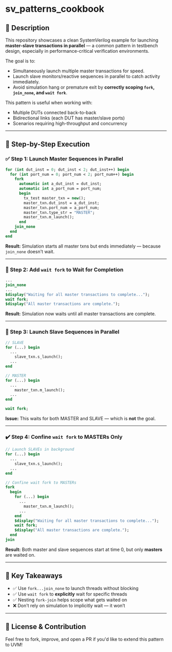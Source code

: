# sv_patterns_cookbook

## 📘 Description

This repository showcases a clean SystemVerilog example for launching **master-slave transactions in parallel** — a common pattern in testbench design, especially in performance-critical verification environments.

The goal is to:

- Simultaneously launch multiple master transactions for speed.
- Launch slave monitors/reactive sequences in parallel to catch activity immediately.
- Avoid simulation hang or premature exit by **correctly scoping `fork`, `join_none`, and `wait fork`**.

This pattern is useful when working with:

- Multiple DUTs connected back-to-back
- Bidirectional links (each DUT has master/slave ports)
- Scenarios requiring high-throughput and concurrency

---

## 🔧 Step-by-Step Execution

### ✅ Step 1: Launch Master Sequences in Parallel

```systemverilog
for (int dut_inst = 0; dut_inst < 2; dut_inst++) begin
  for (int port_num = 0; port_num < 2; port_num++) begin
    fork
      automatic int a_dut_inst = dut_inst;
      automatic int a_port_num = port_num;
      begin
        tx_test master_txn = new();
        master_txn.dut_inst = a_dut_inst;
        master_txn.port_num = a_port_num;
        master_txn.type_str = "MASTER";
        master_txn.m_launch();
      end
    join_none
  end
end
```

**Result:**
Simulation starts all master txns but ends immediately — because `join_none` doesn't wait.

---

### 🔁 Step 2: Add `wait fork` to Wait for Completion

```systemverilog
...
join_none
...
$display("Waiting for all master transactions to complete...");
wait fork;
$display("All master transactions are complete.");
```

**Result:**
Simulation now waits until all master transactions are complete.

---

### 🤝 Step 3: Launch Slave Sequences in Parallel

```systemverilog
// SLAVE
for (...) begin
  ...
    slave_txn.s_launch();
  ...
end

// MASTER
for (...) begin
  ...
    master_txn.m_launch();
  ...
end

wait fork;
```

**Issue:**
This waits for both MASTER and SLAVE — which is **not** the goal.

---

### ✔️ Step 4: Confine `wait fork` to MASTERs Only

```systemverilog
// Launch SLAVEs in background
for (...) begin
  ...
    slave_txn.s_launch();
  ...
end

// Confine wait fork to MASTERs
fork
  begin
    for (...) begin
      ...
        master_txn.m_launch();
      ...
    end
    $display("Waiting for all master transactions to complete...");
    wait fork;
    $display("All master transactions are complete.");
  end
join
```

**Result:**
Both master and slave sequences start at time 0, but only **masters** are waited on.

---

## 🧩 Key Takeaways

- ✅ Use `fork...join_none` to launch threads without blocking
- ✅ Use `wait fork` to **explicitly** wait for specific threads
- ✅ Nesting `fork-join` helps scope what gets waited on
- ❌ Don't rely on simulation to implicitly wait — it won’t

---

## 💬 License & Contribution

Feel free to fork, improve, and open a PR if you'd like to extend this pattern to UVM!

